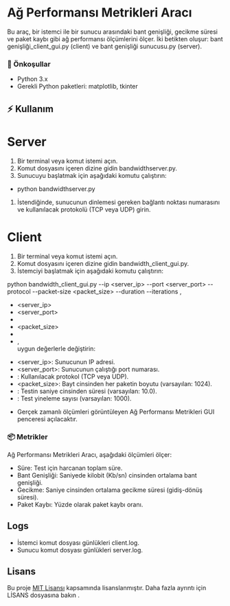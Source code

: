 # Ağ Performansı Metrikleri Aracı

Bu araç, bir istemci ile bir sunucu arasındaki bant genişliği, gecikme süresi ve paket kaybı gibi ağ performansı ölçümlerini ölçer. İki betikten oluşur: bant genişliği_client_gui.py (client) ve bant genişliği sunucusu.py (server).

###  :electric_plug: Önkoşullar

- Python 3.x
- Gerekli Python paketleri: matplotlib, tkinter

## :zap: Kullanım

# Server

1. Bir terminal veya komut istemi açın.
2. Komut dosyasını içeren dizine gidin bandwidthserver.py.
3. Sunucuyu başlatmak için aşağıdaki komutu çalıştırın:

- python bandwidthserver.py

1. İstendiğinde, sunucunun dinlemesi gereken bağlantı noktası numarasını ve kullanılacak protokolü (TCP veya UDP) girin.

# Client

1. Bir terminal veya komut istemi açın.
2. Komut dosyasını içeren dizine gidin bandwidth_client_gui.py.
3. İstemciyi başlatmak için aşağıdaki komutu çalıştırın:

python bandwidth_client_gui.py --ip <server_ip> --port <server_port> --protocol <protocol> --packet-size <packet_size> --duration <duration> --iterations <iterations>, 


* <server_ip>
* <server_port>
* <protocol>
* <packet_size>
* <duration>
* <iterations>,  
uygun değerlerle değiştirin:


- <server_ip>: Sunucunun IP adresi.
- <server_port>: Sunucunun çalıştığı port numarası.
- <protocol>: Kullanılacak protokol (TCP veya UDP).
- <packet_size>: Bayt cinsinden her paketin boyutu (varsayılan: 1024).
- <duration>: Testin saniye cinsinden süresi (varsayılan: 10.0).
- <iterations>: Test yineleme sayısı (varsayılan: 1000).

* Gerçek zamanlı ölçümleri görüntüleyen Ağ Performansı Metrikleri GUI penceresi açılacaktır.

###  :package: Metrikler
Ağ Performansı Metrikleri Aracı, aşağıdaki ölçümleri ölçer:

- Süre: Test için harcanan toplam süre.
- Bant Genişliği: Saniyede kilobit (Kb/sn) cinsinden ortalama bant genişliği.
- Gecikme: Saniye cinsinden ortalama gecikme süresi (gidiş-dönüş süresi).
- Paket Kaybı: Yüzde olarak paket kaybı oranı.

## Logs

- İstemci komut dosyası günlükleri client.log.
- Sunucu komut dosyası günlükleri server.log.

## Lisans

Bu proje [MIT Lisansı](LİSANS) kapsamında lisanslanmıştır. Daha fazla ayrıntı için LİSANS dosyasına bakın .